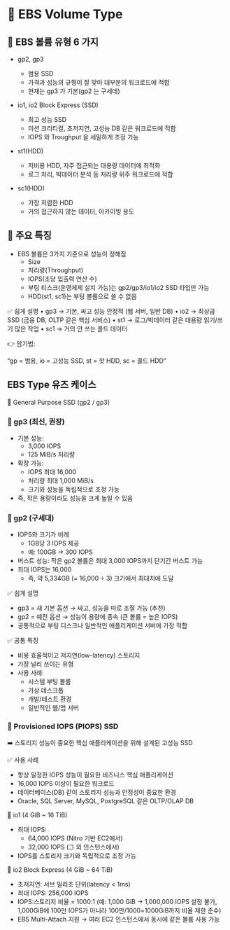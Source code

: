 # 🚀 EBS Volume Type

## 📌 EBS 볼륨 유형 6 가지

- gp2, gp3

  - 범용 SSD
  - 가격과 성능의 규형이 잘 맞아 대부분의 워크로드에 적합
  - 현재는 gp3 가 기본(gp2 는 구세데)

- io1, io2 Block Express (SSD)

  - 최고 성능 SSD
  - 미션 크리티컬, 초저지연, 고성능 DB 같은 워크로드에 적합
  - IOPS 와 Troughput 을 세밀하게 조정 가능

- st1(HDD)

  - 저비용 HDD, 자주 접근되는 대용량 데이터에 최적화
  - 로그 처리, 빅데이터 분석 등 처리량 위주 워크로드에 적합

- sc1(HDD)
  - 가장 저렴한 HDD
  - 거의 접근하지 않는 데이터, 아카이빙 용도

## 📌 주요 특징

- EBS 볼륨은 3가지 기준으로 성능이 정해짐
  - Size
  - 처리량(Throughput)
  - IOPS(초당 입출력 연산 수)
  - 부팅 티스크(운영체제 설치 가능)는 gp2/gp3/io1/io2 SSD 타입만 가능
  - HDD(st1, sc1)는 부팅 볼륨으로 쓸 수 없음

✅ 쉽게 설명
• gp3 → 기본, 싸고 성능 안정적 (웹 서버, 일반 DB)
• io2 → 최상급 SSD (금융 DB, OLTP 같은 핵심 서비스)
• st1 → 로그/빅데이터 같은 대용량 읽기/쓰기 많은 작업
• sc1 → 거의 안 쓰는 콜드 데이터

👉 암기법:

“gp = 범용, io = 고성능 SSD, st = 핫 HDD, sc = 콜드 HDD”

## EBS Type 유즈 케이스

📌 General Purpose SSD (gp2 / gp3)

### 📌 gp3 (최신, 권장)

- 기본 성능:
  - 3,000 IOPS
  - 125 MiB/s 처리량
- 확장 가능:
  - IOPS 최대 16,000
  - 처리량 최대 1,000 MiB/s
  - 크기와 성능을 독립적으로 조정 가능
- 즉, 작은 용량이라도 성능을 크게 높일 수 있음

### 📌 gp2 (구세대)

- IOPS와 크기가 비례
  - 1GB당 3 IOPS 제공
  - 예: 100GB → 300 IOPS
- 버스트 성능: 작은 gp2 볼륨은 최대 3,000 IOPS까지 단기간 버스트 가능
- 최대 IOPS는 16,000
  - 즉, 약 5,334GB (= 16,000 ÷ 3) 크기에서 최대치에 도달

✅ 쉽게 설명

- gp3 = 새 기본 옵션 → 싸고, 성능을 따로 조절 가능 (추천)
- gp2 = 예전 옵션 → 성능이 용량에 종속 (큰 볼륨 = 높은 IOPS)
- 공통적으로 부팅 디스크나 일반적인 애플리케이션 서버에 가장 적합

✅ 공통 특징

- 비용 효율적이고 저지연(low-latency) 스토리지
- 가장 널리 쓰이는 유형
- 사용 사례:
  - 시스템 부팅 볼륨
  - 가상 데스크톱
  - 개발/테스트 환경
  - 일반적인 웹/앱 서버

### 📌 Provisioned IOPS (PIOPS) SSD

➡️ 스토리지 성능이 중요한 핵심 애플리케이션을 위해 설계된 고성능 SSD

✅ 사용 사례

- 항상 일정한 IOPS 성능이 필요한 비즈니스 핵심 애플리케이션
- 16,000 IOPS 이상이 필요한 워크로드
- 데이터베이스(DB) 같이 스토리지 성능과 안정성이 중요한 환경
- Oracle, SQL Server, MySQL, PostgreSQL 같은 OLTP/OLAP DB

📌 io1 (4 GiB ~ 16 TiB)

- 최대 IOPS:
  - 64,000 IOPS (Nitro 기반 EC2에서)
  - 32,000 IOPS (그 외 인스턴스에서)
- IOPS를 스토리지 크기와 독립적으로 조정 가능

📌 io2 Block Express (4 GiB ~ 64 TiB)

- 초저지연: 서브 밀리초 단위(latency < 1ms)
- 최대 IOPS: 256,000 IOPS
- IOPS:스토리지 비율 = 1000:1 (예: 1,000 GiB → 1,000,000 IOPS 설정 불가,
  1,000GiB에 100만 IOPS가 아니라 100만/1000=1000GiB까지 비율 제한 준수)
- EBS Multi-Attach 지원 → 여러 EC2 인스턴스에서 동시에 같은 볼륨 사용 가능

